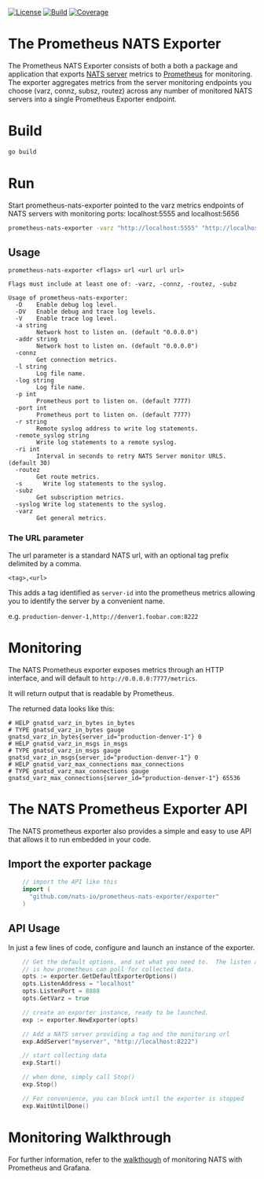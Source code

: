 [![License][License-Image]][License-Url] [![Build][Build-Status-Image]][Build-Status-Url] [![Coverage][Coverage-Image]][Coverage-Url]
# The Prometheus NATS Exporter
The Prometheus NATS Exporter consists of both a both a package and application that exports [NATS server](http://nats.io/documentation/server/gnatsd-intro/) metrics to [Prometheus](https://prometheus.io/) for monitoring.  The exporter aggregates metrics from the server monitoring endpoints you choose (varz, connz, subsz, routez) across any number of monitored NATS servers into a single Prometheus Exporter endpoint.

# Build
``` bash
go build
```

# Run
Start prometheus-nats-exporter pointed to the varz metrics endpoints of NATS servers 
with monitoring ports: localhost:5555 and localhost:5656
``` bash
prometheus-nats-exporter -varz "http://localhost:5555" "http://localhost:5656"
```

## Usage
```
prometheus-nats-exporter <flags> url <url url url>

Flags must include at least one of: -varz, -connz, -routez, -subz

Usage of prometheus-nats-exporter:
  -D	Enable debug log level.
  -DV   Enable debug and trace log levels.
  -V	Enable trace log level.
  -a string
    	Network host to listen on. (default "0.0.0.0")
  -addr string
    	Network host to listen on. (default "0.0.0.0")
  -connz
    	Get connection metrics.        
  -l string
    	Log file name.
  -log string
    	Log file name.
  -p int
    	Prometheus port to listen on. (default 7777)
  -port int
    	Prometheus port to listen on. (default 7777)
  -r string
    	Remote syslog address to write log statements.
  -remote_syslog string
    	Write log statements to a remote syslog.
  -ri int
    	Interval in seconds to retry NATS Server monitor URLS. (default 30)
  -routez 
        Get route metrics.        
  -s	  Write log statements to the syslog.
  -subz 
        Get subscription metrics.
  -syslog Write log statements to the syslog.
  -varz
        Get general metrics. 
```

###  The URL parameter
The url parameter is a standard NATS url, with an optional tag prefix delimited by a comma.

`<tag>,<url>`

This adds a tag identified as `server-id` into the prometheus metrics allowing you to identify the server by a convenient name. 

e.g.
`production-denver-1,http://denver1.foobar.com:8222`

# Monitoring

The NATS Prometheus exporter exposes metrics through an HTTP interface, and will default to 
`http://0.0.0.0:7777/metrics`.

It will return output that is readable by Prometheus.  

The returned data looks like this:
```text
# HELP gnatsd_varz_in_bytes in_bytes
# TYPE gnatsd_varz_in_bytes gauge
gnatsd_varz_in_bytes{server_id="production-denver-1"} 0
# HELP gnatsd_varz_in_msgs in_msgs
# TYPE gnatsd_varz_in_msgs gauge
gnatsd_varz_in_msgs{server_id="production-denver-1"} 0
# HELP gnatsd_varz_max_connections max_connections
# TYPE gnatsd_varz_max_connections gauge
gnatsd_varz_max_connections{server_id="production-denver-1"} 65536
```

# The NATS Prometheus Exporter API
The NATS prometheus exporter also provides a simple and easy to use API that allows it to run embedded in your code.  

## Import the exporter package
```go
    // import the API like this
	import (
	  "github.com/nats-io/prometheus-nats-exporter/exporter"
	)
```

## API Usage
In just a few lines of code, configure and launch an instance of the exporter.
```go 
	// Get the default options, and set what you need to.  The listen address and Port
	// is how prometheus can poll for collected data.
	opts := exporter.GetDefaultExporterOptions()
	opts.ListenAddress = "localhost"
	opts.ListenPort = 8888
	opts.GetVarz = true

	// create an exporter instance, ready to be launched.
	exp := exporter.NewExporter(opts)

	// Add a NATS server providing a tag and the monitoring url
	exp.AddServer("myserver", "http://localhost:8222")

	// start collecting data
	exp.Start()

	// when done, simply call Stop()
	exp.Stop()

	// For convenience, you can block until the exporter is stopped
	exp.WaitUntilDone()
```

# Monitoring Walkthrough
For further information, refer to the [walkthough](walkthrough/README.md) of monitoring NATS with Prometheus and Grafana.

[License-Url]: http://opensource.org/licenses/MIT
[License-Image]: https://img.shields.io/badge/License-MIT-blue.svg
[Build-Status-Url]: http://travis-ci.com/nats-io/prometheus-nats-exporter
[Build-Status-Image]: https://travis-ci.com/nats-io/prometheus-nats-exporter.svg?token=bQqsBkZfycgqwrXTwekn&branch=master
[Coverage-Url]: https://coveralls.io/r/nats-io/prometheus-nats-exporter?branch=master
[Coverage-image]: https://coveralls.io/repos/github/nats-io/prometheus-nats-exporter/badge.svg?branch=master
